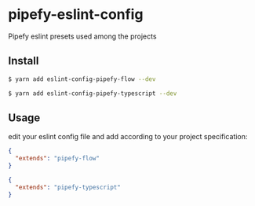 # pipefy-eslint-config

Pipefy eslint presets used among the projects

## Install

```sh
$ yarn add eslint-config-pipefy-flow --dev
```

```sh
$ yarn add eslint-config-pipefy-typescript --dev
```

## Usage

edit your eslint config file and add according to your project specification:

```json
{
  "extends": "pipefy-flow"
}
```

```json
{
  "extends": "pipefy-typescript"
}
```
